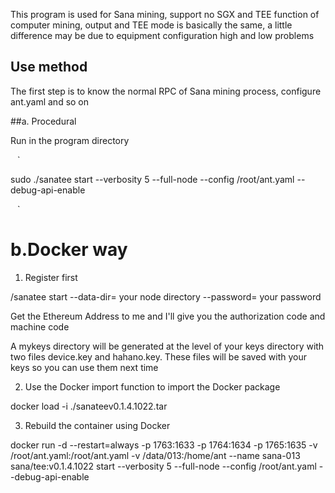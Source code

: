 This program is used for Sana mining, support no SGX and TEE function of computer mining, output and TEE mode is basically the same, a little difference may be due to equipment configuration high and low problems



## Use method

The first step is to know the normal RPC of Sana mining process, configure ant.yaml and so on



##a. Procedural



Run in the program directory

` ` `

sudo ./sanatee start --verbosity 5 --full-node --config /root/ant.yaml --debug-api-enable

` ` `





# b.Docker way

1. Register first

/sanatee start --data-dir= your node directory --password= your password

Get the Ethereum Address to me and I'll give you the authorization code and machine code

A mykeys directory will be generated at the level of your keys directory with two files device.key and hahano.key. These files will be saved with your keys so you can use them next time



2. Use the Docker import function to import the Docker package

docker load -i ./sanateev0.1.4.1022.tar



3. Rebuild the container using Docker



docker run -d --restart=always -p 1763:1633 -p 1764:1634 -p 1765:1635 -v /root/ant.yaml:/root/ant.yaml -v /data/013:/home/ant  --name sana-013 sana/tee:v0.1.4.1022 start --verbosity 5 --full-node --config /root/ant.yaml --debug-api-enable